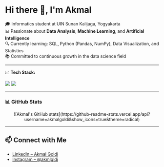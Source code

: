 # Hi there 👋, I'm Akmal

🎓 Informatics student at UIN Sunan Kalijaga, Yogyakarta  
📊 Passionate about **Data Analysis**, **Machine Learning**, and **Artificial Intelligence**  
🔍 Currently learning: SQL, Python (Pandas, NumPy), Data Visualization, and Statistics  
📚 Committed to continuous growth in the data science field

---

📈 **Tech Stack:**

<p>
  <img src="https://img.shields.io/badge/Python-3776AB?style=for-the-badge&logo=python&logoColor=white"/>
  <img src="https://img.shields.io/badge/SQL-4479A1?style=for-the-badge&logo=postgresql&logoColor=white"/>
</p>

---

### 📊 GitHub Stats
<p align="center">
  ![Akmal's GitHub stats](https://github-readme-stats.vercel.app/api?username=akmalgoldi&show_icons=true&theme=radical)
</p>

---

## 📫 Connect with Me
- [LinkedIn – Akmal Goldi](https://linkedin.com/in/akmalgoldi)  
- [Instagram – @akmlgldi](https://instagram.com/akmlgldi)
